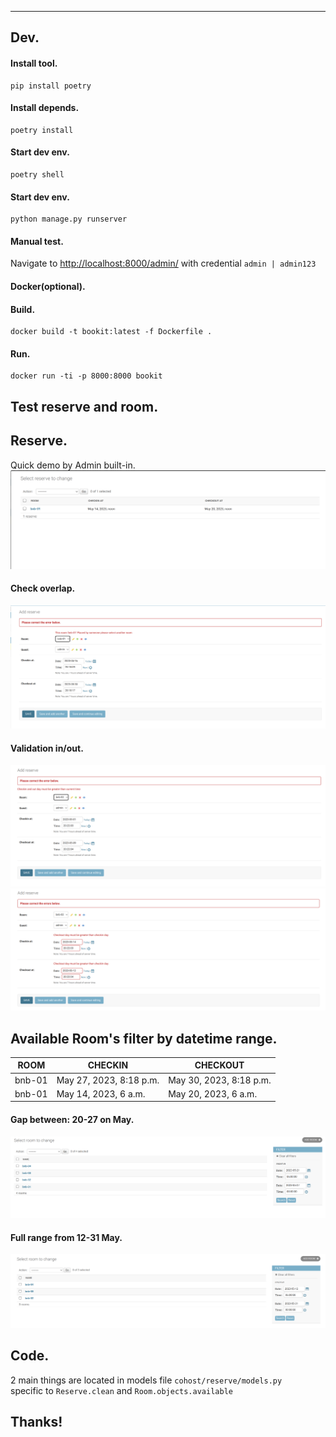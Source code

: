 ---
## Dev.
#### Install tool.
```shell
pip install poetry
```

#### Install depends.
```shell
poetry install
```

#### Start dev env.
```shell
poetry shell
```

#### Start dev env.
```shell
python manage.py runserver
```

#### Manual test.
Navigate to [http://localhost:8000/admin/](http://localhost:8000/admin/) with credential `admin | admin123`

#### Docker(optional).
#### Build.
```shell
docker build -t bookit:latest -f Dockerfile .
```

#### Run.
```shell
docker run -ti -p 8000:8000 bookit
```

## Test reserve and room.

## Reserve.
Quick demo by Admin built-in.
![](docs/imgs/Screenshot_2023-05-10-03:17:41-1683663461.png)

#### Check overlap.
![](docs/imgs/Screenshot_2023-05-10-03:18:23-1683663503.png)

#### Validation in/out.

![](docs/imgs/Screenshot_2023-05-10-03:22:13-1683663733.png)![](docs/imgs/Screenshot_2023-05-10-03:22:53-1683663773.png)

## Available Room's filter by datetime range.

| ROOM | CHECKIN | CHECKOUT |
|------|---------|----------|
|   bnb-01   |    May 27, 2023, 8:18 p.m.     |    May 30, 2023, 8:18 p.m.      |
|    bnb-01  |   May 14, 2023, 6 a.m.      |    May 20, 2023, 6 a.m.      |

#### Gap between: 20-27 on May.
![](docs/imgs/Screenshot_2023-05-10-04:10:27-1683666627.png)

#### Full range from 12-31 May.
![](docs/imgs/Screenshot_2023-05-10-04:11:03-1683666663.png)

## Code.

2 main things are located in models file `cohost/reserve/models.py` \
specific to `Reserve.clean` and `Room.objects.available`

## Thanks!